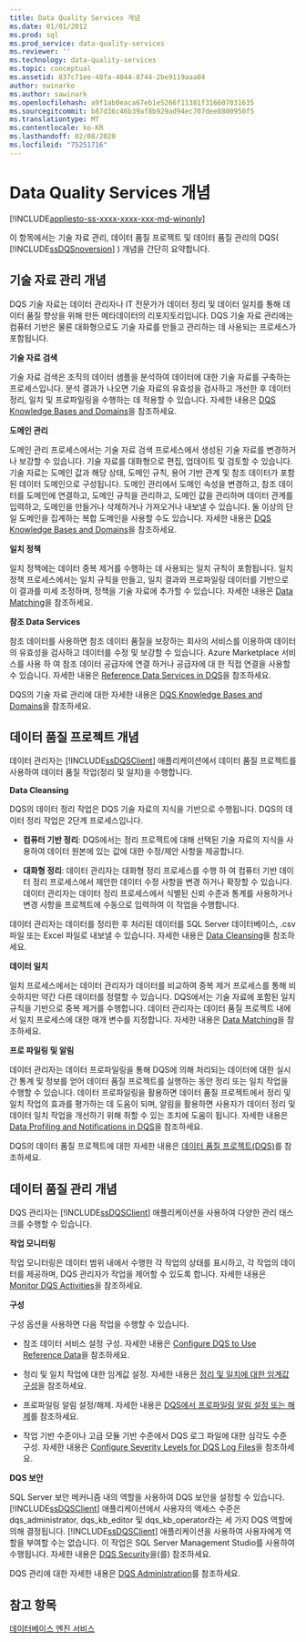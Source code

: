 ```yaml
---
title: Data Quality Services 개념
ms.date: 01/01/2012
ms.prod: sql
ms.prod_service: data-quality-services
ms.reviewer: ''
ms.technology: data-quality-services
ms.topic: conceptual
ms.assetid: 837c71ee-48fa-4044-8744-2be9119aaa04
author: swinarko
ms.author: sawinark
ms.openlocfilehash: a9f1ab0eaca67eb1e5266f11381f316607031635
ms.sourcegitcommit: b87d36c46b39af8b929ad94ec707dee8800950f5
ms.translationtype: MT
ms.contentlocale: ko-KR
ms.lasthandoff: 02/08/2020
ms.locfileid: "75251716"
---
```

# <a name="data-quality-services-concepts"></a>Data Quality Services 개념

[!INCLUDE[appliesto-ss-xxxx-xxxx-xxx-md-winonly](../includes/appliesto-ss-xxxx-xxxx-xxx-md-winonly.md)]

  이 항목에서는 기술 자료 관리, 데이터 품질 프로젝트 및 데이터 품질 관리의 DQS( [!INCLUDE[ssDQSnoversion](../includes/ssdqsnoversion-md.md)] ) 개념을 간단히 요약합니다.  
  
##  <a name="Knowledge"></a>기술 자료 관리 개념  
 DQS 기술 자료는 데이터 관리자나 IT 전문가가 데이터 정리 및 데이터 일치를 통해 데이터 품질 향상을 위해 만든 메타데이터의 리포지토리입니다. DQS 기술 자료 관리에는 컴퓨터 기반은 물론 대화형으로도 기술 자료를 만들고 관리하는 데 사용되는 프로세스가 포함됩니다.  
  
 **기술 자료 검색**  
  
 기술 자료 검색은 조직의 데이터 샘플을 분석하여 데이터에 대한 기술 자료를 구축하는 프로세스입니다. 분석 결과가 나오면 기술 자료의 유효성을 검사하고 개선한 후 데이터 정리, 일치 및 프로파일링을 수행하는 데 적용할 수 있습니다. 자세한 내용은 [DQS Knowledge Bases and Domains](../data-quality-services/dqs-knowledge-bases-and-domains.md)을 참조하세요.  
  
 **도메인 관리**  
  
 도메인 관리 프로세스에서는 기술 자료 검색 프로세스에서 생성된 기술 자료를 변경하거나 보강할 수 있습니다. 기술 자료를 대화형으로 편집, 업데이트 및 검토할 수 있습니다. 기술 자료는 도메인 값과 해당 상태, 도메인 규칙, 용어 기반 관계 및 참조 데이터가 포함된 데이터 도메인으로 구성됩니다. 도메인 관리에서 도메인 속성을 변경하고, 참조 데이터를 도메인에 연결하고, 도메인 규칙을 관리하고, 도메인 값을 관리하며 데이터 관계를 입력하고, 도메인을 만들거나 삭제하거나 가져오거나 내보낼 수 있습니다. 둘 이상의 단일 도메인을 집계하는 복합 도메인을 사용할 수도 있습니다. 자세한 내용은 [DQS Knowledge Bases and Domains](../data-quality-services/dqs-knowledge-bases-and-domains.md)을 참조하세요.  
  
 **일치 정책**  
  
 일치 정책에는 데이터 중복 제거를 수행하는 데 사용되는 일치 규칙이 포함됩니다. 일치 정책 프로세스에서는 일치 규칙을 만들고, 일치 결과와 프로파일링 데이터를 기반으로 이 결과를 미세 조정하며, 정책을 기술 자료에 추가할 수 있습니다. 자세한 내용은 [Data Matching](../data-quality-services/data-matching.md)을 참조하세요.  
  
 **참조 Data Services**  
  
 참조 데이터를 사용하면 참조 데이터 품질을 보장하는 회사의 서비스를 이용하여 데이터의 유효성을 검사하고 데이터를 수정 및 보강할 수 있습니다. Azure Marketplace 서비스를 사용 하 여 참조 데이터 공급자에 연결 하거나 공급자에 대 한 직접 연결을 사용할 수 있습니다. 자세한 내용은 [Reference Data Services in DQS](../data-quality-services/reference-data-services-in-dqs.md)을 참조하세요.  
  
 DQS의 기술 자료 관리에 대한 자세한 내용은 [DQS Knowledge Bases and Domains](../data-quality-services/dqs-knowledge-bases-and-domains.md)을 참조하세요.  
  
##  <a name="Projects"></a>데이터 품질 프로젝트 개념  
 데이터 관리자는 [!INCLUDE[ssDQSClient](../includes/ssdqsclient-md.md)] 애플리케이션에서 데이터 품질 프로젝트를 사용하여 데이터 품질 작업(정리 및 일치)을 수행합니다.  
  
 **Data Cleansing**  
  
 DQS의 데이터 정리 작업은 DQS 기술 자료의 지식을 기반으로 수행됩니다. DQS의 데이터 정리 작업은 2단계 프로세스입니다.  
  
-   
  **컴퓨터 기반 정리**: DQS에서는 정리 프로젝트에 대해 선택된 기술 자료의 지식을 사용하여 데이터 원본에 있는 값에 대한 수정/제안 사항을 제공합니다.  
  
-   **대화형 정리**: 데이터 관리자는 대화형 정리 프로세스를 수행 하 여 컴퓨터 기반 데이터 정리 프로세스에서 제안한 데이터 수정 사항을 변경 하거나 확장할 수 있습니다. 데이터 관리자는 데이터 정리 프로세스에서 식별된 신뢰 수준과 통계를 사용하거나 변경 사항을 프로젝트에 수동으로 입력하여 이 작업을 수행합니다.  
  
 데이터 관리자는 데이터를 정리한 후 처리된 데이터를 SQL Server 데이터베이스, .csv 파일 또는 Excel 파일로 내보낼 수 있습니다. 자세한 내용은 [Data Cleansing](../data-quality-services/data-cleansing.md)을 참조하세요.  
  
 **데이터 일치**  
  
 일치 프로세스에서는 데이터 관리자가 데이터를 비교하여 중복 제거 프로세스를 통해 비슷하지만 약간 다른 데이터를 정렬할 수 있습니다. DQS에서는 기술 자료에 포함된 일치 규칙을 기반으로 중복 제거를 수행합니다. 데이터 관리자는 데이터 품질 프로젝트 내에서 일치 프로세스에 대한 매개 변수를 지정합니다. 자세한 내용은 [Data Matching](../data-quality-services/data-matching.md)을 참조하세요.  
  
 **프로 파일링 및 알림**  
  
 데이터 관리자는 데이터 프로파일링을 통해 DQS에 의해 처리되는 데이터에 대한 실시간 통계 및 정보를 얻어 데이터 품질 프로젝트를 실행하는 동안 정리 또는 일치 작업을 수행할 수 있습니다. 데이터 프로파일링을 활용하면 데이터 품질 프로젝트에서 정리 및 일치 작업의 효과를 평가하는 데 도움이 되며, 알림을 활용하면 사용자가 데이터 정리 및 데이터 일치 작업을 개선하기 위해 취할 수 있는 조치에 도움이 됩니다. 자세한 내용은 [Data Profiling and Notifications in DQS](../data-quality-services/data-profiling-and-notifications-in-dqs.md)을 참조하세요.  
  
 DQS의 데이터 품질 프로젝트에 대한 자세한 내용은 [데이터 품질 프로젝트&#40;DQS&#41;](../data-quality-services/data-quality-projects-dqs.md)를 참조하세요.  
  
##  <a name="Admin"></a>데이터 품질 관리 개념  
 DQS 관리자는 [!INCLUDE[ssDQSClient](../includes/ssdqsclient-md.md)] 애플리케이션을 사용하여 다양한 관리 태스크를 수행할 수 있습니다.  
  
 **작업 모니터링**  
  
 작업 모니터링은 데이터 범위 내에서 수행한 각 작업의 상태를 표시하고, 각 작업의 데이터를 제공하며, DQS 관리자가 작업을 제어할 수 있도록 합니다. 자세한 내용은 [Monitor DQS Activities](../data-quality-services/monitor-dqs-activities.md)을 참조하세요.  
  
 **구성**  
  
 구성 옵션을 사용하면 다음 작업을 수행할 수 있습니다.  
  
-   참조 데이터 서비스 설정 구성. 자세한 내용은 [Configure DQS to Use Reference Data](../data-quality-services/configure-dqs-to-use-reference-data.md)을 참조하세요.  
  
-   정리 및 일치 작업에 대한 임계값 설정. 자세한 내용은 [정리 및 일치에 대한 임계값 구성](../data-quality-services/configure-threshold-values-for-cleansing-and-matching.md)을 참조하세요.  
  
-   프로파일링 알림 설정/해제. 자세한 내용은 [DQS에서 프로파일링 알림 설정 또는 해제](../data-quality-services/enable-or-disable-profiling-notifications-in-dqs.md)를 참조하세요.  
  
-   작업 기반 수준이나 고급 모듈 기반 수준에서 DQS 로그 파일에 대한 심각도 수준 구성. 자세한 내용은 [Configure Severity Levels for DQS Log Files](../data-quality-services/configure-severity-levels-for-dqs-log-files.md)을 참조하세요.  
  
 **DQS 보안**  
  
 SQL Server 보안 메커니즘 내의 역할을 사용하여 DQS 보안을 설정할 수 있습니다. 
  [!INCLUDE[ssDQSClient](../includes/ssdqsclient-md.md)] 애플리케이션에서 사용자의 액세스 수준은 dqs_administrator, dqs_kb_editor 및 dqs_kb_operator라는 세 가지 DQS 역할에 의해 결정됩니다. 
  [!INCLUDE[ssDQSClient](../includes/ssdqsclient-md.md)] 애플리케이션을 사용하여 사용자에게 역할을 부여할 수는 없습니다. 이 작업은 SQL Server Management Studio를 사용하여 수행됩니다. 자세한 내용은 [DQS Security](../data-quality-services/dqs-security.md)을(를) 참조하세요.  
  
 DQS 관리에 대한 자세한 내용은 [DQS Administration](../data-quality-services/dqs-administration.md)를 참조하세요.  
  
## <a name="see-also"></a>참고 항목  
 [데이터베이스 엔진 서비스](../data-quality-services/data-quality-services.md)  
  
  
